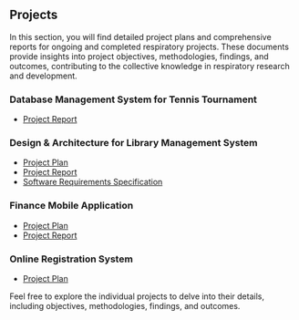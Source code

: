 ## Projects

In this section, you will find detailed project plans and comprehensive reports for ongoing and completed respiratory projects. These documents provide insights into project objectives, methodologies, findings, and outcomes, contributing to the collective knowledge in respiratory research and development.

### Database Management System for Tennis Tournament

- [Project Report](/Database_Management_System_for_Tennis_Tournament.pdf)

### Design & Architecture for Library Management System

- [Project Plan](/projects/library_management_design/plan.md)
- [Project Report](/projects/library_management_design/report.pdf)
- [Software Requirements Specification](/projects/library_management_design/specification.pdf)

### Finance Mobile Application

- [Project Plan](/projects/finance_mobile_app/plan.md)
- [Project Report](/projects/finance_mobile_app/report.pdf)

### Online Registration System

- [Project Plan](/projects/online_registration_system/plan.md)

Feel free to explore the individual projects to delve into their details, including objectives, methodologies, findings, and outcomes.
